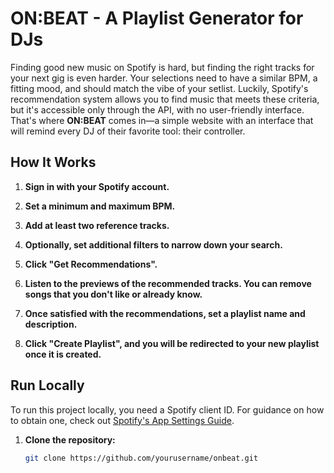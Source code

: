 # ON:BEAT - A Playlist Generator for DJs

Finding good new music on Spotify is hard, but finding the right tracks for your next gig is even harder. Your selections need to have a similar BPM, a fitting mood, and should match the vibe of your setlist. Luckily, Spotify's recommendation system allows you to find music that meets these criteria, but it's accessible only through the API, with no user-friendly interface. That's where **ON:BEAT** comes in—a simple website with an interface that will remind every DJ of their favorite tool: their controller.

## How It Works

1. **Sign in with your Spotify account.**

2. **Set a minimum and maximum BPM.**

3. **Add at least two reference tracks.**

4. **Optionally, set additional filters to narrow down your search.**

5. **Click "Get Recommendations".**

6. **Listen to the previews of the recommended tracks. You can remove songs that you don't like or already know.**

7. **Once satisfied with the recommendations, set a playlist name and description.**

8. **Click "Create Playlist", and you will be redirected to your new playlist once it is created.**

## Run Locally

To run this project locally, you need a Spotify client ID. For guidance on how to obtain one, check out [Spotify's App Settings Guide](https://developer.spotify.com/documentation/general/guides/app-settings/#register-your-app).

1. **Clone the repository:**

   ```bash
   git clone https://github.com/yourusername/onbeat.git
   ```
